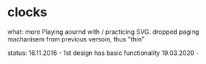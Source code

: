 # clocks

what: 
  more Playing aournd with / practicing  SVG. dropped paging machanisem 
  from previous versoin, thus "thin"

status: 
  16.11.2016 - 1st design has basic functionality
  19.03.2020 - 
